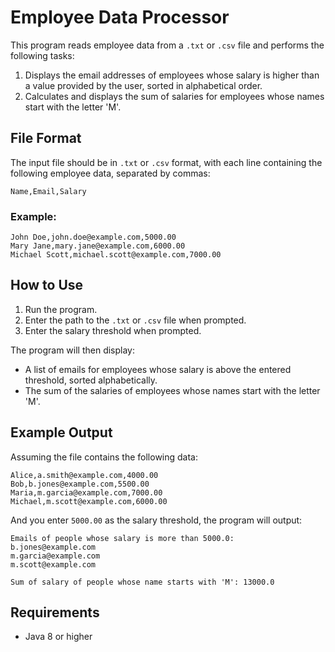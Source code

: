 # Employee Data Processor

This program reads employee data from a `.txt` or `.csv` file and performs the following tasks:

1. Displays the email addresses of employees whose salary is higher than a value provided by the user, sorted in alphabetical order.
2. Calculates and displays the sum of salaries for employees whose names start with the letter 'M'.

## File Format

The input file should be in `.txt` or `.csv` format, with each line containing the following employee data, separated by commas:

```
Name,Email,Salary
```

### Example:

```
John Doe,john.doe@example.com,5000.00
Mary Jane,mary.jane@example.com,6000.00
Michael Scott,michael.scott@example.com,7000.00
```

## How to Use

1. Run the program.
2. Enter the path to the `.txt` or `.csv` file when prompted.
3. Enter the salary threshold when prompted.

The program will then display:

- A list of emails for employees whose salary is above the entered threshold, sorted alphabetically.
- The sum of the salaries of employees whose names start with the letter 'M'.

## Example Output

Assuming the file contains the following data:

```
Alice,a.smith@example.com,4000.00
Bob,b.jones@example.com,5500.00
Maria,m.garcia@example.com,7000.00
Michael,m.scott@example.com,6000.00
```

And you enter `5000.00` as the salary threshold, the program will output:

```
Emails of people whose salary is more than 5000.0:
b.jones@example.com
m.garcia@example.com
m.scott@example.com

Sum of salary of people whose name starts with 'M': 13000.0
```

## Requirements

- Java 8 or higher
